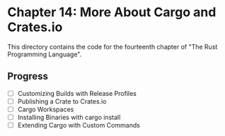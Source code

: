 # Chapter 14: More About Cargo and Crates.io

This directory contains the code for the fourteenth chapter of "The Rust
Programming Language".

## Progress

- [ ] Customizing Builds with Release Profiles
- [ ] Publishing a Crate to Crates.io
- [ ] Cargo Workspaces
- [ ] Installing Binaries with cargo install
- [ ] Extending Cargo with Custom Commands